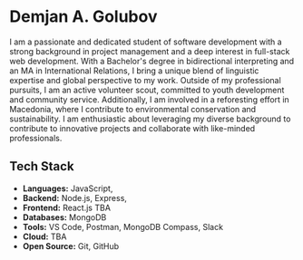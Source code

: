 <h1> Demjan A. Golubov </h1>

<p> I am a passionate and dedicated student of software development with a strong background in project management and a deep interest in full-stack web development. With a Bachelor's degree in bidirectional interpreting and an MA in International Relations, I bring a unique blend of linguistic expertise and global perspective to my work. Outside of my professional pursuits, I am an active volunteer scout, committed to youth development and community service. Additionally, I am involved in a reforesting effort in Macedonia, where I contribute to environmental conservation and sustainability. I am enthusiastic about leveraging my diverse background to contribute to innovative projects and collaborate with like-minded professionals. </p>

## Tech Stack

- **Languages:** JavaScript,
- **Backend:** Node.js, Express, 
- **Frontend:** React.js TBA
- **Databases:** MongoDB
- **Tools:** VS Code, Postman, MongoDB Compass, Slack
- **Cloud:** TBA
- **Open Source:** Git, GitHub
